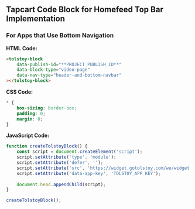 ## Tapcart Code Block for Homefeed Top Bar Implementation

### For Apps that Use Bottom Navigation

**HTML Code:**

```html
<tolstoy-block
    data-publish-id="**PROJECT_PUBLISH_ID**"
    data-block-type="video-page"
    data-nav-type="header-and-bottom-navbar"
></tolstoy-block>
```

**CSS Code:**

```css
* {
    box-sizing: border-box;
    padding: 0;
    margin: 0;
}
```

**JavaScript Code:**

```javascript
function createTolstoyBlock() {
    const script = document.createElement('script');
    script.setAttribute('type', 'module');
    script.setAttribute('defer', '');
    script.setAttribute('src', 'https://widget.gotolstoy.com/we/widget.js');
    script.setAttribute('data-app-key', 'TOLSTOY_APP_KEY');
    
    document.head.appendChild(script);
}

createTolstoyBlock();
```
